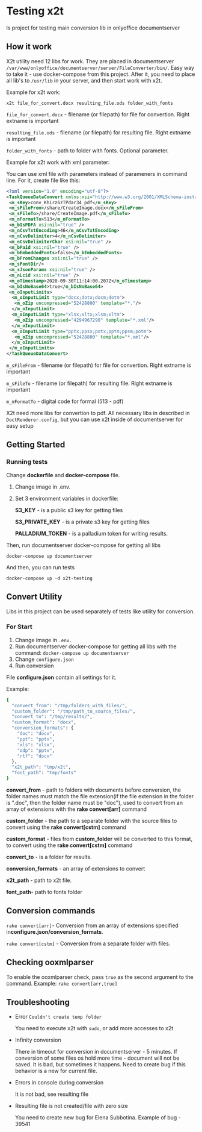 # Testing x2t

Is project for testing main conversion lib in onlyoffice documentserver

## How it work

X2t utility need 12 libs for work.
They are placed in documentserver
`/var/www/onlyoffice/documentserver/server/FileConverter/bin/`.
Easy way to take it - use docker-compose from this project.
After it, you need to place all lib's to `/usr/lib`
in your server, and then start work with x2t.

Example for x2t work:

 `x2t file_for_convert.docx resulting_file.ods folder_with_fonts`

`file_for_convert.docx` -
filename (or filepath)
for file for convertion. Right extname is important

`resulting_file.ods` -
filename (or filepath) for resulting
file. Right extname is important

`folder_with_fonts` - path to folder with fonts. Optional parameter.

Example for x2t work with xml parameter:

You can use xml file with parameters instead of
parameners in command line. For it,
create file like this:

```xml
<?xml version="1.0" encoding="utf-8"?>
<TaskQueueDataConvert xmlns:xsi="http://www.w3.org/2001/XMLSchema-instance" xmlns:xsd="http://www.w3.org/2001/XMLSchema">
 <m_sKey>conv_Khirz6zTPdar34_pdf</m_sKey>
 <m_sFileFrom>/share/CreateImage.docx</m_sFileFrom>
 <m_sFileTo>/share/CreateImage.pdf</m_sFileTo>
 <m_nFormatTo>513</m_nFormatTo>
 <m_bIsPDFA xsi:nil="true" />
 <m_nCsvTxtEncoding>46</m_nCsvTxtEncoding>
 <m_nCsvDelimiter>4</m_nCsvDelimiter>
 <m_nCsvDelimiterChar xsi:nil="true" />
 <m_bPaid xsi:nil="true" />
 <m_bEmbeddedFonts>false</m_bEmbeddedFonts>
 <m_bFromChanges xsi:nil="true" />
 <m_sFontDir/>
 <m_sJsonParams xsi:nil="true" />
 <m_nLcid xsi:nil="true" />
 <m_oTimestamp>2020-09-30T11:14:00.207Z</m_oTimestamp>
 <m_bIsNoBase64>true</m_bIsNoBase64>
 <m_oInputLimits>
  <m_oInputLimit type="docx;dotx;docm;dotm">
   <m_oZip uncompressed="52428800" template="*."/>
  </m_oInputLimit>
  <m_oInputLimit type="xlsx;xltx;xlsm;xltm">
   <m_oZip uncompressed="4294967290" template="*.xml"/>
  </m_oInputLimit>
  <m_oInputLimit type="pptx;ppsx;potx;pptm;ppsm;potm">
   <m_oZip uncompressed="52428800" template="*.xml"/>
  </m_oInputLimit>
 </m_oInputLimits>
</TaskQueueDataConvert>
```

`m_sFileFrom` - filename (or filepath) for file for convertion.
 Right extname is important

`m_sFileTo` -  filename (or filepath) for resulting file. Right extname is important

`m_nFormatTo` - digital code for formal (513 - pdf)

X2t need more libs for convertion to pdf. All necessary
libs in described in `DoctRenderer.config`,
but you can use x2t inside of documentserver for easy setup

## Getting Started

### Running tests

Change **dockerfile** and **docker-compose** file.

1. Change image in .env.

2. Set 3 environment variables in dockerfile:

    **S3_KEY** - is a public s3 key for getting files

   **S3_PRIVATE_KEY** - is a private s3 key for getting files

   **PALLADIUM_TOKEN** - is a palladium token for writing results.

Then, run documentserver docker-compose for getting all libs

``docker-compose up documentserver``

And then, you can run tests

``docker-compose up -d x2t-testing``

## Convert Utility

Libs in this project can be used separately of tests like utility for conversion.

### For Start

1. Change image in ``.env.``
2. Run documentserver docker-compose for getting all libs with the
command: ``docker-compose up documentserver``
3. Change ``configure.json``
4. Run conversion

File **configure.json** contain all settings for it.

Example:

```bash
{
  "convert_from": "/tmp/folders_with_files/",
  "custom_folder": "/tmp/path_to_source_files/",
  "convert_to": "/tmp/results/",
  "custom_format": "docx",
  "conversion_formats": {
    "doc": "docx",
    "ppt": "pptx",
    "xls": "xlsx",
    "odp": "pptx",
    "rtf": "docx"
  },
  "x2t_path": "tmp/x2t",
  "font_path": "tmp/fonts"
}
```

**convert_from** -  path to folders with documents before conversion,
the folder names must match the file extension(if the file extension
in the folder is ".doc", then the folder name must be "doc"), used to
convert from an array of extensions with the **rake convert[arr]** command

**custom_folder** - the path to a separate folder with the source files to
convert using the **rake convert[cstm]** command

**custom_format** - files from **custom_folder** will be converted to this
format, to convert using the **rake convert[cstm]** command

**convert_to** - is a folder for results.

**conversion_formats** - an array of extensions to convert

**x2t_path** - path to x2t file.

**font_path**- path to fonts folder

## Сonversion commands

 ``rake convert[arr]``- Conversion from an array of extensions specified
 in**configure.json/conversion_formats**.

 ``rake convert[cstm]`` - Conversion from a separate folder with files.

## Checking ooxmlparser

To enable the ooxmlparser check, pass ``true`` as the second argument to the command.
Example:
``rake convert[arr,true]``

## Troubleshooting

* Error `Couldn't create temp folder`

  You need to execute x2t with `sudo`, or add more accesses to x2t

* Infinity conversion

  There in timeout for conversion in documentserver - 5 minutes.
If conversion of some files os hold more time - document will
not be saved. It is bad, but sometimes it happens.
Need to create bug if this behavior is a new for current file.

* Errors in console during conversion

  It is not bad, see resulting file

* Resulting file is not created/file with zero size

  You need to create new bug for Elena Subbotina. Example of bug - 39541
